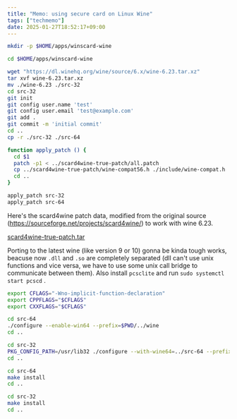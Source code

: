 ```yaml
---
title: "Memo: using secure card on Linux Wine"
tags: ["techmemo"]
date: 2025-01-27T18:52:17+09:00
---
```



```bash
mkdir -p $HOME/apps/winscard-wine

cd $HOME/apps/winscard-wine

wget "https://dl.winehq.org/wine/source/6.x/wine-6.23.tar.xz"
tar xvf wine-6.23.tar.xz
mv ./wine-6.23 ./src-32
cd src-32
git init
git config user.name 'test'
git config user.email 'test@example.com'
git add .
git commit -m 'initial commit'
cd ..
cp -r ./src-32 ./src-64

function apply_patch () {
  cd $1
  patch -p1 < ../scard4wine-true-patch/all.patch
  cp ../scard4wine-true-patch/wine-compat56.h ./include/wine-compat.h
  cd ..
}

apply_patch src-32
apply_patch src-64
```

Here's the scard4wine patch data, modified from the original source (<https://sourceforge.net/projects/scard4wine/>) to work with wine 6.23.

[scard4wine-true-patch.tar](/bin/memo-winscard-wine/scard4wine-true-patch.tar)

Porting to the latest wine (like version 9 or 10) gonna be kinda tough works, beacuse now `.dll` and `.so` are completely separated (dll can't use unix functions and vice versa, we have to use some unix call bridge to communicate between them). Also install `pcsclite` and run `sudo systemctl start pcscd` .

```bash
export CFLAGS="-Wno-implicit-function-declaration"
export CPPFLAGS="$CFLAGS"
export CXXFLAGS="$CFLAGS"

cd src-64
./configure --enable-win64 --prefix=$PWD/../wine
cd ..

cd src-32
PKG_CONFIG_PATH=/usr/lib32 ./configure --with-wine64=../src-64 --prefix=$PWD/../wine
cd ..

cd src-64
make install
cd ..

cd src-32
make install
cd ..
```